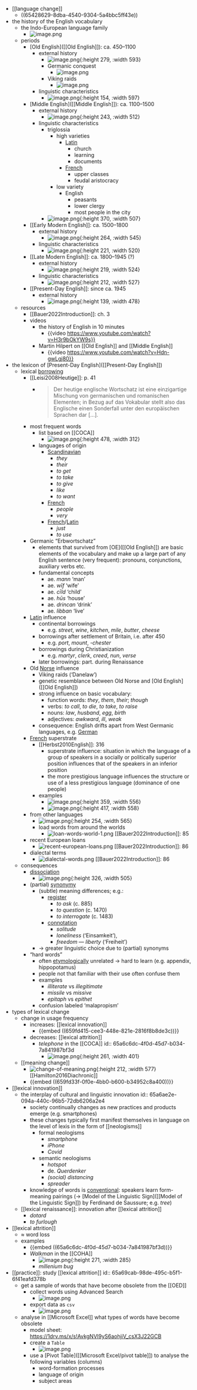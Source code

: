 - [[language change]]
	- ((65428629-8dba-4540-9304-5a4bbc5ff43e))
- the history of the English vocabulary
	- the Indo-European language family
		- ![image.png](../assets/image_1705423600789_0.png)
	- periods
		- [Old English]([[Old English]]): ca. 450–1100
			- external history
				- ![image.png](../assets/image_1705423831812_0.png){:height 279, :width 593}
				- Germanic conquest
					- ![image.png](../assets/image_1705423855875_0.png)
				- Viking raids
					- ![image.png](../assets/image_1705424011295_0.png)
			- linguistic characteristics
				- ![image.png](../assets/image_1705424051791_0.png){:height 154, :width 597}
		- [Middle English]([[Middle English]]): ca. 1100–1500
			- external history
				- ![image.png](../assets/image_1705424140113_0.png){:height 243, :width 512}
			- linguistic characteristics
				- triglossia
					- high varieties
						- [Latin]([[Latin]])
							- church
							- learning
							- documents
						- [French]([[French]])
							- upper classes
							- feudal aristocracy
					- low variety
						- English
							- peasants
							- lower clergy
							- most people in the city
				- ![image.png](../assets/image_1705424325967_0.png){:height 370, :width 507}
		- [[Early Modern English]]: ca. 1500–1800
			- external history
				- ![image.png](../assets/image_1705424385907_0.png){:height 264, :width 545}
			- linguistic characteristics
				- ![image.png](../assets/image_1705424414397_0.png){:height 221, :width 520}
		- [[Late Modern English]]: ca. 1800–1945 (?)
			- external history
				- ![image.png](../assets/image_1705424442910_0.png){:height 219, :width 524}
			- linguistic characteristics
				- ![image.png](../assets/image_1705424540376_0.png){:height 212, :width 527}
		- [[Present-Day English]]: since ca. 1945
			- external history
				- ![image.png](../assets/image_1705424607646_0.png){:height 139, :width 478}
	- resources
		- [[Bauer2022Introduction]]: ch. 3
		- videos
			- the history of English in 10 minutes
				- {{video https://www.youtube.com/watch?v=H3r9bOkYW9s}}
			- Martin Hilpert on [[Old English]] and [[Middle English]]
				- {{video https://www.youtube.com/watch?v=Hdn-gwLgj80}}
- the lexicon of [Present-Day English]([[Present-Day English]])
	- lexical [borrowing]([[borrowing]])
		- [[Leisi2008Heutige]]: p. 41
			- > Der heutige englische Wortschatz ist eine einzigartige Mischung von germanischen und romanischen Elementen; in Bezug auf das Vokabular stellt also das Englische einen Sonderfall unter den europäischen Sprachen dar [...].
		- most frequent words
			- list based on [[COCA]]
				- ![image.png](../assets/image_1705424948673_0.png){:height 478, :width 312}
			- languages of origin
				- [Scandinavian]([[Norse]])
					- *they*
					- *their*
					- *to get*
					- *to take*
					- *to give*
					- *like*
					- *to want*
				- [French]([[French]])
					- *people*
					- *very*
				- [French]([[French]])/[Latin]([[Latin]])
					- *just*
					- *to use*
		- Germanic “Erbwortschatz”
			- elements that survived from [OE]([[Old English]]) are basic elements of the vocabulary and make up a large part of any English sentence (very frequent): pronouns, conjunctions, auxiliary verbs etc.
			- fundamental concepts
				- ae. *mann* ‘man’
				- ae. *wīf* ‘wife’
				- ae. *cīld* ‘child’
				- ae. *hūs* ‘house’
				- ae. *drincan* ‘drink’
				- ae. *libban* ‘live’
		- [Latin]([[Latin]]) influence
			- continental borrowings
				- e.g. *street*, *wine*, *kitchen*, *mile*, *butter*, *cheese*
			- borrowings after settlement of Britain, i.e. after 450
				- e.g. *port*, *mount*, *-chester*
			- borrowings during Christianization
				- e.g. *martyr*, *clerk*, *creed*, *nun*, *verse*
			- later borrowings: part. during Renaissance
		- Old [Norse]([[Norse]]) influence
			- Viking raids (‘Danelaw’)
			- genetic resemblance between Old Norse and [Old English]([[Old English]])
			- strong influence on basic vocabulary:
				- function words: *they*, *them*, *their*; *though*
				- verbs: *to call*, *to die*, *to take*, *to raise*
				- nouns: *law*, *husband*, *egg*, *birth*
				- adjectives: *awkward*, *ill*, *weak*
			- consequence: English drifts apart from West Germanic languages, e.g. [German]([[German]])
		- [French]([[French]]) superstrate
			- [[Herbst2010English]]: 316
				- superstrate influence: situation in which the language of a group of speakers in a socially or politically superior position influences that of the speakers in an inferior position
				- the more prestigious language influences the structure or use of a less prestigious language (dominance of one people)
			- examples
				- ![image.png](../assets/image_1705425584881_0.png){:height 359, :width 556}
				- ![image.png](../assets/image_1705425607031_0.png){:height 417, :width 558}
		- from other languages
			- ![image.png](../assets/image_1705425682143_0.png){:height 254, :width 565}
			- load words from around the worlds
				- ![loan-words-world-1.png](../assets/loan-words-world-1_1705427995929_0.png)
				  [[Bauer2022Introduction]]: 85
		- recent European loans
			- ![recent-european-loans.png](../assets/recent-european-loans_1705428209242_0.png)
			  [[Bauer2022Introduction]]: 86
		- dialectal terms
			- ![dialectal-words.png](../assets/dialectal-words_1705428440149_0.png)
			  [[Bauer2022Introduction]]: 86
	- consequences
		- [dissociation]([[dissociation]])
			- ![image.png](../assets/image_1705425764905_0.png){:height 326, :width 505}
		- (partial) [synonymy]([[synonymy]])
			- (subtle) meaning differences; e.g.:
				- [register]([[register]])
					- *to ask* (c. 885)
					- *to question* (c. 1470)
					- *to interrogate* (c. 1483)
				- [connotation]([[connotation]])
					- *solitude*
					- *loneliness* (‘Einsamkeit’),
					- *freedom* — *liberty* (‘Freiheit’)
			- → greater linguistic choice due to (partial) synonyms
		- “hard words”
			- often [etymologically]([[etymology]]) unrelated → hard to learn (e.g. appendix, hippopotamus)
			- people not that familiar with their use often confuse them
			- examples
				- *illiterate* vs *illegitimate*
				- *missile* vs *missive*
				- *epitaph* vs *epithet*
			- confusion labeled ‘malapropism’
- types of lexical change
	- change in usage frequency
		- increases: [[lexical innovation]]
			- {{embed ((659fd415-cee3-448e-821e-2816f8b8de3c))}}
		- decreases: [[lexical attrition]]
			- *telephone* in the [[COCA]]
			  id:: 65a6c6dc-4f0d-45d7-b034-7a841987bf3d
				- ![image.png](../assets/image_1705428770659_0.png){:height 261, :width 401}
	- [[meaning change]]
		- ![change-of-meaning.png](../assets/change-of-meaning_1698948403017_0.png){:height 212, :width 577}
		  [[Hamilton2016Diachronic]]
		- {{embed ((659fd33f-0f0e-4bb0-b600-b34952c8a400))}}
- [[lexical innovation]]
	- the interplay of cultural and linguistic innovation
	  id:: 65a6ae2e-094a-440c-96b5-72db6206a2e4
		- society continually changes as new practices and products emerge (e.g. smartphones)
		- these changes typically first manifest themselves in language on the level of lexis in the form of [[neologisms]]
			- formal neologisms
				- *smartphone*
				- *iPhone*
				- *Covid*
			- semantic neologisms
				- *hotspot*
				- de. *Querdenker*
				- *(social) distancing*
				- *spreader*
		- knowledge of words is [conventional]([[conventionalization]]): speakers learn form-meaning pairings (→ [Model of the Linguistic Sign]([[Model of the Linguistic Sign]]) by Ferdinand de Saussure; e.g. *tree*)
	- [[lexical renaissance]]: innovation after [[lexical attrition]]
		- *dotard*
		- *to furlough*
- [[lexical attrition]]
	- $\approx$ word loss
	- examples
		- {{embed ((65a6c6dc-4f0d-45d7-b034-7a841987bf3d))}}
		- *Walkman* in the [[COHA]]
			- ![image.png](../assets/image_1705428958906_0.png){:height 271, :width 285}
			- *millenium bug*
- [[practice]]: study [[lexical attrition]]
  id:: 65a69cab-98de-495c-b5f1-6f41eafd378b
	- get a sample of words that have become obsolete from the [[OED]]
		- collect words using Advanced Search
			- ![image.png](../assets/image_1705429163039_0.png)
		- export data as `csv`
			- ![image.png](../assets/image_1705429224601_0.png)
	- analyse in [[Microsoft Excel]] what types of words have become obsolete
		- model sheet: https://1drv.ms/x/s!AvkgNVl9yS6aohjiV_csX3J22GCB
		- create a `Table`
			- ![image.png](../assets/image_1705429338476_0.png)
		- use a [Pivot Table]([[Microsoft Excel/pivot table]]) to analyse the following variables (columns)
			- word-formation processes
			- language of origin
			- subject areas